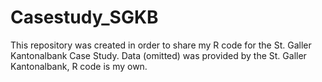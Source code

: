 # Casestudy_SGKB

This repository was created in order to share my R code for the St. Galler Kantonalbank Case Study. Data (omitted) was provided by the St. Galler Kantonalbank, R code is my own.
